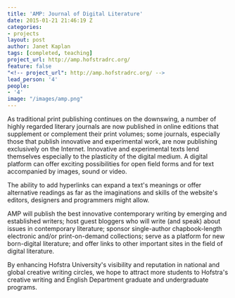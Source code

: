 ```yaml
---
title: 'AMP: Journal of Digital Literature'
date: 2015-01-21 21:46:19 Z
categories:
- projects
layout: post
author: Janet Kaplan
tags: [completed, teaching]
project_url: http://amp.hofstradrc.org/
feature: false
"<!-- project_url": http://amp.hofstradrc.org/ -->
lead_person: '4'
people:
- '4'
image: "/images/amp.png"
---
```


As traditional print publishing continues on the downswing, a number of highly regarded literary journals are now published in online editions that supplement or complement their print volumes; some journals, especially those that publish innovative and experimental work, are now publishing exclusively on the Internet.  Innovative and experimental texts lend themselves especially to the plasticity of the digital medium. A digital platform can offer exciting possibilities for open field forms and for text accompanied by images, sound or video.

<!--more-->

The ability to add hyperlinks can expand a text's meanings or offer alternative readings as far as the imaginations and skills of the website's editors, designers and programmers might allow.

AMP will publish the best innovative contemporary writing by emerging and established writers; host guest bloggers who will write (and speak) about issues in contemporary literature; sponsor single-author chapbook-length electronic and/or print-on-demand collections; serve as a platform for new born-digital literature; and offer links to other important sites in the field of digital literature.

By enhancing Hofstra University's visibility and reputation in national and global creative writing circles, we hope to attract more students to Hofstra's creative writing and English Department graduate and undergraduate programs.
